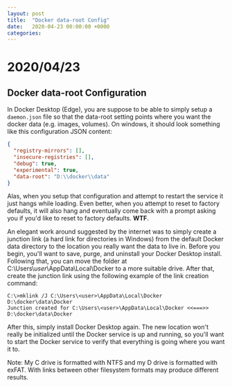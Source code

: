 ```yaml
---
layout: post
title:  "Docker data-root Config"
date:   2020-04-23 00:00:00 +0000
categories:
---
```


# 2020/04/23

## Docker data-root Configuration

In Docker Desktop (Edge), you are suppose to be able to simply setup a `daemon.json` file so that the data-root setting points where you want the docker data (e.g. images, volumes). On windows, it should look something like this configuration JSON content:

```json
{
  "registry-mirrors": [],
  "insecure-registries": [],
  "debug": true,
  "experimental": true,
  "data-root": "D:\\docker\\data"
}
```

Alas, when you setup that configuration and attempt to restart the service it just hangs while loading. Even better, when you attempt to reset to factory defaults, it will also hang and eventually come back with a prompt asking you if you'd like to reset to factory defaults. **WTF**. 

An elegant work around suggested by the internet was to simply create a junction link (a hard link for directories in Windows) from the default Docker data directory to the location you really want the data to live in.  Before you begin, you'll want to save, purge, and uninstall your Docker Desktop install. Following that, you can move the folder at C:\Users\\*user*\AppData\Local\Docker to a more suitable drive. After that, create the junction link using the following example of the link creation command:

```
C:\>mklink /J C:\Users\<user>\AppData\Local\Docker D:\docker\data\Docker
Junction created for C:\Users\<user>\AppData\Local\Docker <<===>> D:\docker\data\Docker
```

After this, simply install Docker Desktop again. The new location won't really be initialized until the Docker service is up and running, so you'll want to start the Docker service to verify that everything is going where you want it to.

Note: My C drive is formatted with NTFS and my D drive is formatted with exFAT. With links between other filesystem formats may produce different results.
